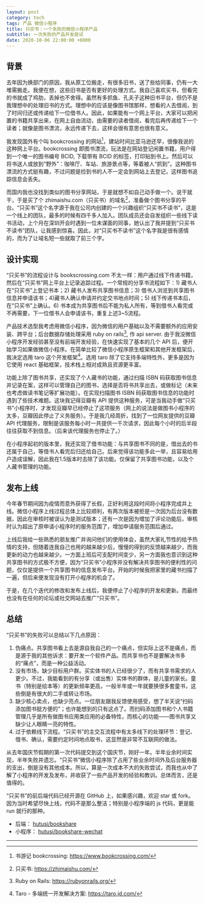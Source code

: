 ```yaml
---
layout: post
category: tech
tags: 产品 微信小程序
title: 只买书：一个失败的微信小程序产品
subtitle: 一次失败的产品开发尝试
date: 2020-10-06 22:00:00 +0800
---
```


## 背景

去年因为换部门的原因，我从原工位搬走，有很多旧书，送了些给同事，仍有一大堆需搬走。我便在想，这些旧书是否有更好的处理方式。我自己喜欢买书，但看完的书就成了鸡肋，丢掉也不舍得。虽然有多抓鱼、孔夫子这种旧书平台，但仍不是我理想中的处理旧书的方式。理想中的应该是像图书馆那样，想看的人去借阅，到了时间归还或传递给下一位借书人。因此，如果能有一个网上平台，大家可以把闲置的书籍共享出来，在网上自由流动，由需要的读者借阅，看完后再传递给下一个读者；就像是图书漂流，永远传递下去，这样会很有意思也很有意义。

我发现国外有个叫 bookcrossing 的网站[^1]，建站时间比亚马逊还早，很像我说的这种网上平台。bookcrossing 即图书漂流，玩法是在网站登记闲置书籍，用户得到一个唯一的图书编号 BCID, 下载带有 BCID 的标签，打印贴到书上。然后可以将书送人或放到“野外”：咖啡厅、车站、旅游景点等，等着被人“抓到”。这种图书漂流的方式挺有趣，不过问题是捡到书的人不一定会到网站上去登记，这样图书追踪信息会丢失。

而国内我也没找到类似的图书分享网站，于是就想不如自己动手做一个。说干就干，于是买了个 zhimaishu.com（只买书）的域名[^2]，准备做个图书分享的平台。“只买书”这个名字源于我在公司内创建的一个兴趣组织“只买书不读书”，这是一个线上的团队，最多的时候有四千多人加入。团队成员还会自发组织一些线下读书活动，上个月在深圳开会时遇到一位未谋面的同事，她认出了我并提到“只买书不读书”团队，让我感到惊喜。因此，对“只买书不读书”这个名字我是很有感情的，而为了让域名短一些就取了前三个字。

## 设计实现

“只买书”的流程设计与 bookscrossing.com 不太一样：用户通过线下传递书籍，然后在“只买书”网上平台上记录追踪过程。一个常规的分享书流程如下：1) 藏书人在“只买书”上登记书本；2) 藏书人发布共享图书信息；3) 借书人浏览到共享图书信息并申请该书；4)藏书人确认申请并约定交书地点时间；5) 线下传递书本后，在“只买书”上确认。6) 书本成为共享图书后不能为私人所有，等到借书人看完或不再需要，下一位借书人会申请该书，重复上述3~5流程。

产品技术选型我考虑用微信小程序，因为微信的用户基础以及不需要额外的应用安装、跨平台；后台数据存储处理采用 ruby on rails[^3], 作 api server. 由于我没微信小程序开发经验甚至没有前端开发经验，在快速实现了基本的几个 API 后，便开始学习如果做微信小程序。在简单比较了微信小程序原生框架和其他开发框架后，我决定选用 taro 这个开发框架[^4]。选用 taro 除了它支持多端特性外，更多是因为它使用 react 基础框架，技术栈上相对成熟且资源更丰富。

功能上除了图书共享，还实现了个人藏书的功能，通过扫描 ISBN 码获取图书信息并记录在案，这样可以管理自己的图书，选择是否将书共享出去，或做标记（未来也考虑做读书笔记等扩展功能）。在实现扫描图书 ISBN 码获取图书信息的功能时遇到了些技术难题。这块我记得豆瓣有 API 提供这种服务，可是当我动手做“只买书”小程序时，才发现豆瓣早已经停止了这项服务（网上的说法是做图书小程序的太多，豆瓣因此停止了义务服务）。于是我几经周折，找到了一位网友提供的豆瓣 API 代理服务，限制是该服务每小时一共提供一千次请求，因此每个小时的后半段往往获取不到信息。（后来该代理服务也停止了。）

在小程序起初的版本里，我还实现了借书功能：与共享图书不同的是，借出去的书还属于自己，等借书人看完后归还给自己。后来觉得该功能多此一举，且容易给用户造成误解，因此我在1.5版本时去除了该功能。仅保留了共享图书功能，以及个人藏书管理的功能。

## 发布上线

今年春节期间因为疫情而意外获得了长假，正好利用这段时间将小程序完成并上线。微信小程序上线过程总体上比较顺利，有两次版本被拒是一次因为后台没有数据，因此在审核时被误认为是测试版本；还有一次是因为增加了评论功能后，审核时认为超出了原申请小程序时的服务范围了，增加申请服务范围后通过。

上线后我给一些熟悉的朋友推广并询问他们的使用体会，虽然大家礼节性的给予热情的支持，但随着连我自己也用的越来越少后，慢慢的得到的反馈越来越少，而我更新的动力也越来越少。一方面上班后可支配时间变少，另一方面我也意识到这种共享图书的方式极不方便，因为“只买书”小程序并没有解决共享图书的便利性的问题，仅仅是提供一个共享图书的信息发布平台。开始的时候我把家里的藏书扫描了一遍，但后来便发现没有打开小程序的机会了。

于是，在几个迭代的修改和发布上线后，我便停止了小程序的开发和更新。而最终也没有在任何的论坛或社交网站去推广“只买书”。

## 总结

“只买书”的失败可以总结以下几点原因：

1. 伪痛点。共享图书看上去是源自我自己的一个痛点，但实际上这不是痛点，而是源于我的其他诉求：要开发一个软件产品。而共享书也不是要解决书多的“痛点”，而是一种公益活动。
2. 没有市场，缺少目标用户群。买实体书的人已经很少了，而有共享书需求的人更少。不过，我能看到的有分享（或出售）实体书的群体，是儿童的家长。童书（特别是绘本等）的更新频率更高，一般半年或一年就要换很多套童书，这些倒是有很大的二手或转让市场。
3. 缺少核心卖点，也缺少亮点。一位朋友跟我反馈使用感受，想了半天说“扫码添加图书挺方便的”；也许能想到的只有这点了。而扫码添加图书和个人书籍管理几乎是所有做图书应用类应用的必备特性，而核心的功能——图书共享又缺少让人眼睛一亮的特性。
4. 过于依赖线下流程。“只买书”的主交互流程中有太多线下的处理环节：登记、借书、确认，需要约定时间地点取书，这显然是非常不互联网的做法。

从去年国庆节假期的第一次代码提交到这个国庆节，刚好一年。半年业余时间实现，半年失败并遗忘。“只买书”微信小程序除了占用了些业余时间外及后台服务器的支出，倒是没有其他成本。所以，算是一次成本不大的失败尝试，而我也从中了解了小程序的开发及发布，并收获了一些产品开发的经验和教训。总体而言，还是值得的。

“只买书”的前后端代码已经开源在 GitHub 上，如果感兴趣，欢迎 star 或 fork。因为当时希望尽快上线，代码不是那么整洁；特别是小程序端的 js 代码，更是能 run 就行的那种。

* 后端： [hutusi/bookshare](https://github.com/hutusi/bookshare)
* 小程序： [hutusi/bookshare-wechat](https://github.com/hutusi/bookshare-wechat)

************

[^1]: 书游记 bookcrossing: https://www.bookcrossing.com/
[^2]: 只买书: https://zhimaishu.com/
[^3]: Ruby on Rails: https://rubyonrails.org/
[^4]: Taro - 多端统一开发解决方案: https://taro.jd.com/
